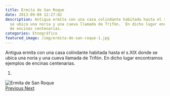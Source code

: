 ```yaml
---
title: Ermita de San Roque
date: 2013-09-09 12:27:02
description: Antigua ermita con una casa colindante habitada hasta el s.XIX donde
  se ubica una noria y una cueva llamada de Trifón.  En dicho lugar encontramos ejemplos
  de encinas centenarias.
categories: Etnográfico
featured_image: /img/ermita-de-san-roque-1.jpg
---
```



Antigua ermita con una casa colindante habitada hasta el s.XIX donde se ubica una noria y una cueva llamada de Trifón.  En dicho lugar encontramos ejemplos de encinas centenarias.

<div id="myCarousel" class="carousel slide" df-ride="carousel">
  <!-- Indicators -->
  <ol class="carousel-indicators">
    <li df-target="#myCarousel" df-slide-to="0" class="active"></li>
  </ol>
  <!-- Wrapper for slides -->
  <div class="carousel-inner" role="listbox">
    <div class="item active">
      <img src="/img/ermita-de-san-roque-1.jpg" alt="Ermita de San Roque">
    </div>
  <!-- Left and right controls -->
  <a class="left carousel-control" href="#myCarousel" role="button" df-slide="prev">
    <span class="glyphicon glyphicon-chevron-left" aria-hidden="true"></span>
    <span class="sr-only">Previous</span>
  </a>
  <a class="right carousel-control" href="#myCarousel" role="button" df-slide="next">
    <span class="glyphicon glyphicon-chevron-right" aria-hidden="true"></span>
    <span class="sr-only">Next</span>
  </a>
</div>
